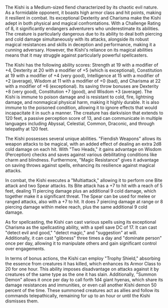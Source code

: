 The Kishi is a Medium-sized fiend characterized by its chaotic evil nature. As a formidable opponent, it boasts high armor class and hit points, making it resilient in combat. Its exceptional Dexterity and Charisma make the Kishi adept in both physical and magical confrontations. With a Challenge Rating of 8, it significantly endangers adventurers who underestimate its abilities. The creature is particularly dangerous due to its ability to deal both piercing and cold damage simultaneously with its attacks, alongside its robust magical resistances and skills in deception and performance, making it a cunning adversary. However, the Kishi's reliance on its magical abilities means that it may struggle against particularly powerful spellcasters.

The Kishi has the following ability scores: Strength at 19 with a modifier of +4, Dexterity at 20 with a modifier of +5 (which is exceptional), Constitution at 19 with a modifier of +4 (very good), Intelligence at 15 with a modifier of +2 (average), Wisdom at 11 with a modifier of +0 (bad), and Charisma at 22 with a modifier of +6 (exceptional). Its saving throw bonuses are Dexterity +8 (very good), Constitution +7 (good), and Wisdom +3 (average). The Kishi is immune to poison damage and is resistant to cold, fire, lightning damage, and nonmagical physical harm, making it highly durable. It is also immune to the poisoned condition, allowing it to ignore effects that would incapacitate it in such a manner. The creature has darkvision that extends to 120 feet, a passive perception score of 13, and can communicate in multiple languages including Abyssal, Celestial, Common, Draconic, and through telepathy at 120 feet.

The Kishi possesses several unique abilities. "Fiendish Weapons" allows its weapon attacks to be magical, with an added effect of dealing an extra 2d8 cold damage on each hit. With "Two Heads," it gains advantage on Wisdom (Perception) checks and saves against various debilitating conditions like charm and blindness. Furthermore, "Magic Resistance" gives it advantage on saving throws against spells, enhancing its resilience against magical attacks.

In combat, the Kishi executes a "Multiattack," allowing it to perform one Bite attack and two Spear attacks. Its Bite attack has a +7 to hit with a reach of 5 feet, dealing 11 piercing damage plus an additional 9 cold damage, which together make it a significant threat. The Spear can be used for melee or ranged attacks, also with a +7 to hit. It does 7 piercing damage at range or 8 piercing damage within melee reach, plus the same additional 9 cold damage. 

As for spellcasting, the Kishi can cast various spells using its exceptional Charisma as the spellcasting ability, with a spell save DC of 17. It can cast "detect evil and good," "detect magic," and "suggestion" at will. Additionally, it can cast "glibness" three times a day and "dominate person" once per day, allowing it to manipulate others and gain significant control over engagements.

In terms of bonus actions, the Kishi can employ "Trophy Shield," absorbing the essence from creatures it has killed, which enhances its Armor Class to 20 for one hour. This ability imposes disadvantage on attacks against it by creatures of the same type as the one it has slain. Additionally, "Summon Demon" allows it once per day to call forth 1d4 giant hyenas, which share its damage resistances and immunities, or even call another Kishi demon 50 percent of the time. These summoned creatures act as allies and follow its commands telepathically, remaining for up to an hour or until the Kishi dismisses them.